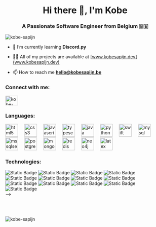 <h1 align="center">Hi there 👋, I'm Kobe</h1>
<h3 align="center">A Passionate Software Engineer from Belgium 🇧🇪</h3>

<p align="left"> <img src="https://komarev.com/ghpvc/?username=kobe-sapijn&label=Profile%20views&color=53d5fd&style=flat" alt="kobe-sapijn" /> </p>

- 🌱 I’m currently learning **Discord.py**

- 👨‍💻 All of my projects are available at [www.kobesapijn.dev](www.kobesapijn.dev)

- 📫 How to reach me **hello@kobesapijn.be**

<h3 align="left">Connect with me:</h3>
<p align="left">
<a href="https://linkedin.com/in/kobe-sapijn" target="blank"><img align="center" src="https://raw.githubusercontent.com/rahuldkjain/github-profile-readme-generator/master/src/images/icons/Social/linked-in-alt.svg" alt="kobe-sapijn" height="30" width="40" /></a>
</p>

<h3 align="left">Languages:</h3><!-- https://devicon.dev -->
<div align="left">
<!--   WEB -->
  <img src="https://cdn.jsdelivr.net/gh/devicons/devicon/icons/html5/html5-original.svg" height="40" alt="html5 logo"  />
  <img width="12" />
  <img src="https://cdn.jsdelivr.net/gh/devicons/devicon/icons/css3/css3-original.svg" height="40" alt="css3 logo"  />
  <img width="12" />
  <img src="https://cdn.jsdelivr.net/gh/devicons/devicon/icons/javascript/javascript-original.svg" height="40" alt="javascript logo"  />
  <img width="12" />
  <img src="https://cdn.jsdelivr.net/gh/devicons/devicon/icons/typescript/typescript-original.svg" height="40" alt="typescript logo"  />
  <img width="12" />
<!--   <img src="https://cdn.jsdelivr.net/gh/devicons/devicon@latest/icons/csharp/csharp-original.svg" height="40" alt="c# logo" />         -->
<!--   <img width="12" /> -->
<!--   Applications -->
  <img src="https://cdn.jsdelivr.net/gh/devicons/devicon/icons/java/java-original.svg" height="40" alt="java logo"  />
  <img width="12" />
  <img src="https://cdn.jsdelivr.net/gh/devicons/devicon/icons/python/python-original.svg" height="40" alt="python logo"  />
  <img width="12" />
<!--   Mobile -->
  <img src="https://cdn.jsdelivr.net/gh/devicons/devicon/icons/swift/swift-original.svg" height="40" alt="swift logo"  />
  <img width="12" />
<!--   Databases -->
  <img src="https://cdn.jsdelivr.net/gh/devicons/devicon@latest/icons/mysql/mysql-original.svg" height="40" alt="mysql logo" />
  <img width="12" />
  <img src="https://cdn.jsdelivr.net/gh/devicons/devicon@latest/icons/microsoftsqlserver/microsoftsqlserver-original.svg" height="40" alt="mssqlserver logo" />
  <img width="12" />
  <img src="https://cdn.jsdelivr.net/gh/devicons/devicon@latest/icons/postgresql/postgresql-original.svg" height="40" alt="postgresql logo" />        
  <img width="12" />
  <img src="https://cdn.jsdelivr.net/gh/devicons/devicon/icons/mongodb/mongodb-original.svg" height="40" alt="mongodb logo"  />
  <img width="12" />
  <img src="https://cdn.jsdelivr.net/gh/devicons/devicon/icons/redis/redis-original.svg" height="40" alt="redis logo"  />
  <img width="12" />
  <img src="https://cdn.jsdelivr.net/gh/devicons/devicon/icons/neo4j/neo4j-original.svg" height="40" alt="neo4j logo"  />
  <img width="12" />
<!--   OTHER -->
  <img src="https://cdn.jsdelivr.net/gh/devicons/devicon/icons/latex/latex-original.svg" height="40" alt="latex logo"  />
  <img width="12" />
</div>
<h3 align="left">Technologies:</h3><!-- https://shields.io/badges -->
<div align="left">
<!--   WEB -->
  <img alt="Static Badge" src="https://img.shields.io/badge/Node.js-%235FA04E?style=for-the-badge&logo=nodedotjs&logoColor=white">
  <img alt="Static Badge" src="https://img.shields.io/badge/Express-%23000000?style=for-the-badge&logo=express&logoColor=white">
  <img alt="Static Badge" src="https://img.shields.io/badge/Koa-%2333333D?style=for-the-badge&logo=koa">
  <img alt="Static Badge" src="https://img.shields.io/badge/Prisma-%232D3748?style=for-the-badge&logo=prisma&logoColor=white">
  <img alt="Static Badge" src="https://img.shields.io/badge/React-%2361DAFB?style=for-the-badge&logo=react&logoColor=black">
  <img alt="Static Badge" src="https://img.shields.io/badge/MaterialUI-%23007FFF?style=for-the-badge&logo=mui&logoColor=white">
  <img alt="Static Badge" src="https://img.shields.io/badge/Three.js-%23000000?style=for-the-badge&logo=threedotjs&logoColor=white">
  <img alt="Static Badge" src="https://img.shields.io/badge/Spring-%236DB33F?style=for-the-badge&logo=spring&logoColor=white">
  <img alt="Static Badge" src="https://img.shields.io/badge/Spring%20Boot-%236DB33F?style=for-the-badge&logo=springboot&logoColor=white">
<!-- Mobile -->
<!--   <img alt="Static Badge" src="https://img.shields.io/badge/Flutter-%2302569B?style=for-the-badge&logo=flutter&logoColor=white">   -->
<!--   Testing -->
  <img alt="Static Badge" src="https://img.shields.io/badge/Cypress-%2369D3A7?style=for-the-badge&logo=cypress&logoColor=white">
  <img alt="Static Badge" src="https://img.shields.io/badge/JUnit5-%2325A162?style=for-the-badge&logo=junit5&logoColor=white">
  <img alt="Static Badge" src="https://img.shields.io/badge/Mockito-%2382A14D?style=for-the-badge&logoColor=white">
  <img alt="Static Badge" src="https://img.shields.io/badge/Jest-%23C21325?style=for-the-badge&logo=jest">


</div>
<!-- <h3 align="left">Tools:</h3><!-- https://devicon.dev --> -->
<!-- <div align="left"> -->
<!--   Package Managers -->
<!--   <img src="https://cdn.jsdelivr.net/gh/devicons/devicon/icons/npm/npm-original-wordmark.svg" height="40" alt="npm logo"  /> -->
<!--   <img width="12" /> -->
<!--   <img src="https://cdn.jsdelivr.net/gh/devicons/devicon@latest/icons/yarn/yarn-original.svg" height="40" alt="yarn logo" /> -->
<!--   <img width="12" /> -->
<!--   Operating Systems -->
<!--   <img src="https://cdn.jsdelivr.net/gh/devicons/devicon@latest/icons/apple/apple-original.svg" height="40" alt="apple logo" />         -->
<!--   <img width="12" /> -->
<!--   <img src="https://cdn.jsdelivr.net/gh/devicons/devicon@latest/icons/windows11/windows11-original.svg" height="40" alt="windows logo" /> -->
<!--   <img width="12" /> -->
<!--   <img src="https://cdn.jsdelivr.net/gh/devicons/devicon@latest/icons/linux/linux-original.svg" height="40" alt="linux logo" /> -->
<!--   <img width="12" /> -->
<!--   GIT(kraken) -->
  <!--   gitkraken -->
<!--   <img src="https://cdn.jsdelivr.net/gh/devicons/devicon/icons/git/git-original.svg" height="40" alt="git logo"  /> -->
<!--   <img width="12" /> -->
<!--   <img src="https://cdn.jsdelivr.net/gh/devicons/devicon/icons/github/github-original.svg" height="40" alt="github logo"  /> -->
<!--   <img width="12" /> -->
<!--   VPS use (containers and proxy) -->
<!--   <img src="https://cdn.jsdelivr.net/gh/devicons/devicon/icons/docker/docker-original.svg" height="40" alt="docker logo"  /> -->
<!--   <img width="12" /> -->
<!--   <img src="https://cdn.jsdelivr.net/gh/devicons/devicon@latest/icons/kubernetes/kubernetes-original.svg" height="40" alt="kubernetis logo" /> -->
<!--   <img width="12" /> -->
<!--   <img src="https://cdn.jsdelivr.net/gh/devicons/devicon/icons/nginx/nginx-original.svg" height="40" alt="nginx logo"  /> -->
<!--   <img width="12" /> -->
  <!--   SSH -->
<!--   <img src="https://cdn.jsdelivr.net/gh/devicons/devicon/icons/bash/bash-original.svg" height="40" alt="bash logo" /> -->
<!--   <img width="12" /> -->
<!--   <img src="https://cdn.jsdelivr.net/gh/devicons/devicon/icons/ssh/ssh-original.svg" height="40" alt="ssh logo"  /> -->
<!--   <img width="12" /> -->
<!--   IDEs -->
<!--   <img src="https://cdn.jsdelivr.net/gh/devicons/devicon/icons/vscode/vscode-original.svg" height="40" alt="vscode logo"  /> -->
<!--   <img width="12" /> -->
<!--   <img src="https://cdn.jsdelivr.net/gh/devicons/devicon@latest/icons/xcode/xcode-original.svg" height="40" alt="xcode logo" /> -->
<!--   <img width="12" /> -->
<!--   <img src="https://cdn.jsdelivr.net/gh/devicons/devicon@latest/icons/eclipse/eclipse-original.svg" height="40" alt="eclipse logo" /> -->
<!--   <img width="12" /> -->
<!--   <img src="https://cdn.jsdelivr.net/gh/devicons/devicon/icons/intellij/intellij-original.svg" height="40" alt="intellij logo"  /> -->
<!--   <img width="12" /> -->
<!--   <img src="https://cdn.jsdelivr.net/gh/devicons/devicon/icons/pycharm/pycharm-original.svg" height="40" alt="pycharm logo" /> -->
<!--   <img width="12" /> -->
<!--   <img src="https://cdn.jsdelivr.net/gh/devicons/devicon@latest/icons/postman/postman-original.svg" height="40" alt="postman logo" /> -->
<!--   <img width="12" /> -->
<!--   Database IDEs -->
  <!-- Azure Data Studio & MySQL workbench -->
<!--   <img src="https://cdn.jsdelivr.net/gh/devicons/devicon@latest/icons/datagrip/datagrip-original.svg" height="40" alt="datagrip logo" /> -->
<!--   <img width="12" /> -->
<!--   Design IDEs -->
  <!-- VP -->
<!--   <img src="https://cdn.jsdelivr.net/gh/devicons/devicon@latest/icons/figma/figma-original.svg" height="40" alt="figma logo" /> -->
<!--   <img width="12" />         -->
<!--   <img src="https://cdn.jsdelivr.net/gh/devicons/devicon/icons/canva/canva-original.svg" height="40" alt="canva logo" /> -->
<!--   <img width="12" /> -->
<!--   Planning Tools -->
<!--   <img src="https://cdn.jsdelivr.net/gh/devicons/devicon/icons/jira/jira-original.svg" height="40" alt="jira logo"  /> -->
<!--   <img width="12" /> -->
<!--   CRM -->
<!--   <img src="https://cdn.jsdelivr.net/gh/devicons/devicon/icons/wordpress/wordpress-original.svg" height="40" alt="wordpress logo"  /> -->
<!--   <img width="12" /> -->
<!--   OTHER -->
<!--   <img src="https://cdn.jsdelivr.net/gh/devicons/devicon/icons/jupyter/jupyter-original.svg" height="40" alt="jupyter logo"  /> -->
<!--   <img width="12" /> -->
<!-- </div> -->

<!-- <h3 align="left">Support:</h3>
<p><a href="https://www.buymeacoffee.com/abcdefg"> <img align="left" src="https://cdn.buymeacoffee.com/buttons/v2/default-yellow.png" height="50" width="210" alt="abcdefg" /></a></p><br><br> -->
<!-- PAYPALL LINK -->
<br><br>

<p><img align="center" src="https://github-readme-streak-stats.herokuapp.com/?user=kobe-sapijn&theme=dark" alt="kobe-sapijn" /></p>
<!-- <p>&nbsp;<img align="center" src="https://github-readme-stats.vercel.app/api?username=kobe-sapijn&show_icons=true&theme=dark&locale=en" alt="kobe-sapijn" /></p> -->
